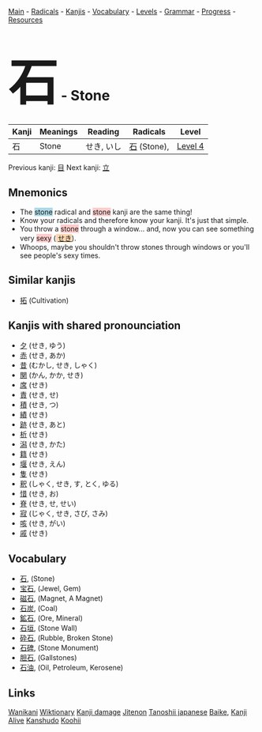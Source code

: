 <style> bigfont {font-size: 100px}</style>
[Main](../README.md) -
[Radicals](../radicals.md) -
[Kanjis](../kanjis.md) -
[Vocabulary](../vocabulary.md) -
[Levels](../levels.md) -
[Grammar](../grammar.md) - 
[Progress](../progress.md) -
[Resources](../resources.md)
# <bigfont> 石</bigfont> - Stone 

| Kanji | Meanings | Reading | Radicals | Level |
| --- | --- | --- | --- | --- |
| 石 | Stone | せき, いし | [石](../radicals/石.md) (Stone),  | [Level 4](../levels/wk_level4.md) |

Previous kanji: [目](目.md) Next kanji: [立](立.md) 

## Mnemonics
 * The <span style="background-color:#ADD8E6"> stone</span> radical and <span style="background-color:#ffcccb"> stone</span> kanji are the same thing!
* Know your radicals and therefore know your kanji. It's just that simple.
* You throw a <span style="background-color:#ffcccb"> stone</span> through a window... and, now you can see something very <span style="background-color:#ffcccb"> sexy</span> (<span style="background-color:#fed8b1"> [せき](https://jisho.org/search/せき)</span>).
* Whoops, maybe you shouldn't throw stones through windows or you'll see people's sexy times.


## Similar kanjis
 * [拓](拓.md) (Cultivation)



## Kanjis with shared pronounciation
 * [夕](夕.md) (せき, ゆう)
* [赤](赤.md) (せき, あか)
* [昔](昔.md) (むかし, せき, しゃく)
* [関](関.md) (かん, かか, せき)
* [席](席.md) (せき)
* [責](責.md) (せき, せ)
* [積](積.md) (せき, つ)
* [績](績.md) (せき)
* [跡](跡.md) (せき, あと)
* [析](析.md) (せき)
* [潟](潟.md) (せき, かた)
* [籍](籍.md) (せき)
* [堰](堰.md) (せき, えん)
* [隻](隻.md) (せき)
* [釈](釈.md) (しゃく, せき, す, とく, ゆる)
* [惜](惜.md) (せき, お)
* [脊](脊.md) (せき, せ, せい)
* [寂](寂.md) (じゃく, せき, さび, さみ)
* [咳](咳.md) (せき, がい)
* [戚](戚.md) (せき)



## Vocabulary
 * [石](../vocabulary/石.md), (Stone)
* [宝石](../vocabulary/石.md), (Jewel, Gem)
* [磁石](../vocabulary/石.md), (Magnet, A Magnet)
* [石炭](../vocabulary/石.md), (Coal)
* [鉱石](../vocabulary/石.md), (Ore, Mineral)
* [石垣](../vocabulary/石.md), (Stone Wall)
* [砕石](../vocabulary/石.md), (Rubble, Broken Stone)
* [石碑](../vocabulary/石.md), (Stone Monument)
* [胆石](../vocabulary/石.md), (Gallstones)
* [石油](../vocabulary/石.md), (Oil, Petroleum, Kerosene)




## Links 


[Wanikani](https://www.wanikani.com/kanji/石)
[Wiktionary](https://en.wiktionary.org/wiki/石)
[Kanji damage](http://www.kanjidamage.com/kanji/search?utf8=✓&q=石)
[Jitenon](https://jitenon.com/kanji/石)
[Tanoshii japanese](https://www.tanoshiijapanese.com/dictionary/kanji.cfm?k=石)
[Baike](https://baike.baidu.com/item/石),
[Kanji Alive](https://app.kanjialive.com/石)
[Kanshudo](https://www.kanshudo.com/searchmn?q=石)
[Koohii](https://kanji.koohii.com/study/kanji/石)

